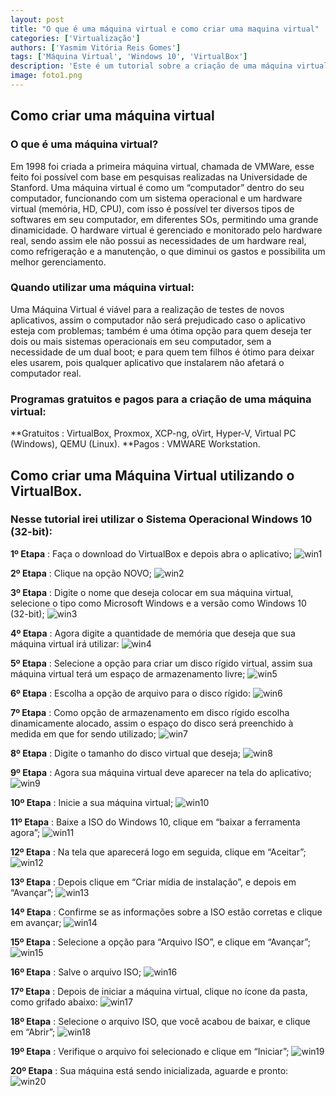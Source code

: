 ```yaml
---
layout: post
title: "O que é uma máquina virtual e como criar uma maquina virtual"
categories: ['Virtualização']
authors: ['Yasmim Vitória Reis Gomes'] 
tags: ['Máquina Virtual', 'Windows 10', 'VirtualBox']
description: 'Este é um tutorial sobre a criação de uma máquina virtual, o que é uma máquina virtual, quando utilizar, e quais aplicativos utilizar'
image: foto1.png
---
```


## **Como criar uma máquina virtual**


### **O que é uma máquina virtual?**

 Em 1998 foi criada a primeira máquina virtual, chamada de VMWare, esse feito foi possível com base em pesquisas realizadas na Universidade de Stanford. 
Uma máquina virtual é como um “computador” dentro do seu computador, funcionando com um sistema operacional e um hardware virtual (memória, HD, CPU), com isso é possível ter diversos tipos de softwares em seu computador, em diferentes SOs, permitindo uma grande dinamicidade. O hardware virtual é gerenciado e monitorado pelo hardware real, sendo assim ele não possui as necessidades de um hardware real, como refrigeração e a manutenção, o que diminui os gastos e possibilita um melhor gerenciamento.

### **Quando utilizar uma máquina virtual:**

Uma Máquina Virtual é viável para a realização de testes de novos aplicativos, assim o computador não será prejudicado caso o aplicativo esteja com problemas; também é uma ótima opção para quem deseja ter dois ou mais sistemas operacionais em seu computador, sem a necessidade de um dual boot; e para quem tem filhos é ótimo para deixar eles usarem, pois qualquer aplicativo que instalarem não afetará o computador real.

### **Programas gratuitos e pagos para a criação de uma máquina virtual:**

   **Gratuitos : VirtualBox, Proxmox, XCP-ng, oVirt, Hyper-V, Virtual PC (Windows), QEMU (Linux).
   **Pagos : VMWARE Workstation. 


## **Como criar uma Máquina Virtual utilizando o VirtualBox.**     
### **Nesse tutorial irei utilizar o Sistema Operacional Windows 10 (32-bit):**

**1º Etapa** :  Faça o download do VirtualBox e depois abra o aplicativo;
![win1](/42/images/post/win1.png)

**2º Etapa** : Clique na opção NOVO;
![win2](/42/images/post/win2.png)

**3º Etapa** : Digite o nome que deseja colocar em sua máquina virtual, selecione o tipo como Microsoft Windows e a versão como Windows 10 (32-bit);
![win3](/42/images/post/win3.png)

**4º Etapa** : Agora digite a quantidade de memória que deseja que sua máquina virtual irá utilizar:
![win4](/42/images/post/win4.png)

**5º Etapa** : Selecione a opção para criar um disco rígido virtual, assim sua máquina virtual terá um espaço de armazenamento livre;
![win5](/42/images/post/win5.png)

**6º Etapa** : Escolha a opção de arquivo para o disco rígido:
![win6](/42/images/post/win6.png)

**7º Etapa** : Como opção de armazenamento em disco rígido escolha dinamicamente alocado, assim o espaço do disco será preenchido à medida em que for sendo utilizado;
![win7](/42/images/post/win7.png)

**8º Etapa** : Digite o tamanho do disco virtual que deseja;
![win8](/42/images/post/win8.png)

**9º Etapa** : Agora sua máquina virtual deve aparecer na tela do aplicativo;
![win9](/42/images/post/win9.png)

**10º Etapa** : Inicie a sua máquina virtual;
![win10](/42/images/post/win10.png)

**11º Etapa** : Baixe a ISO do Windows 10, clique em “baixar a ferramenta agora”;
![win11](/42/images/post/win11.png)

**12º Etapa** : Na tela que aparecerá logo em seguida, clique em “Aceitar”; 
![win12](/42/images/post/win12.png)

**13º Etapa** : Depois clique em “Criar mídia de instalação”, e depois em “Avançar”;
![win13](/42/images/post/win13.png)

**14º Etapa** : Confirme se as informações sobre a ISO estão corretas e clique em avançar;
![win14](/42/images/post/win14.png)

**15º Etapa** : Selecione a opção para “Arquivo ISO”, e clique em “Avançar”;
![win15](/42/images/post/win15.png)

**16º Etapa** : Salve o arquivo ISO;
![win16](/42/images/post/win16.png)

**17º Etapa** : Depois de iniciar a máquina virtual, clique no ícone da pasta, como grifado abaixo:
![win17](/42/images/post/win17.png)

**18º Etapa** : Selecione o arquivo ISO, que você acabou de baixar, e clique em “Abrir”;
![win18](/42/images/post/win18.png)

**19º Etapa** : Verifique o arquivo foi selecionado e clique em “Iniciar”;
![win19](/42/images/post/win19.png)

**20º Etapa** : Sua máquina está sendo inicializada, aguarde e pronto:
![win20](/42/images/post/win20.png)








